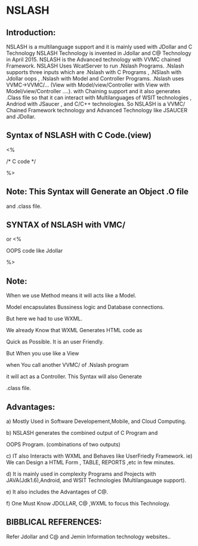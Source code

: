 # NSLASH

Introduction:
--------------
NSLASH    is    a    multilanguage    support   and    it  is   mainly   used    with   JDollar  and  C  Technology
NSLASH  Technology  is  invented  in   Jdollar  and   C@  Technology  in  April 2015.
NSLASH  is    the  Advanced   technology  with  VVMC chained  Framework.
NSLASH   Uses  WcatServer  to   run   .Nslash  Programs. .Nslash  supports  three  inputs 
which   are  .Nslash   with   C Programs  ,  .NSlash  with  Jdollar  oops  ,  .Nslash  with  Model  and  Controller
Programs. .Nslash  uses  VVMC->VVMC/... (View with Model/view/Controller  with   View with Model/view/Controller
....). with  Chaining  support and  it also generates   .Class  file  so that   it   can
interact   with     Multilanguages   of  WSIT  technologies   ,  Andriod with  JSaucer ,
and  C/C++  technologies. So NSLASH   is  a  VVMC/ Chained  Framework  technology  and  Advanced  Technology
like   JSAUCER  and  JDollar.


Syntax  of   NSLASH  with  C  Code.(view)
----------------------------------

<NSLASH>

<%

/*  C  code  */

%>

</NSLASH>

Note:  This   Syntax   will  Generate   an  Object   .O  file
-----
and   .class  file.

SYNTAX  of  NSLASH  with   VMC/
-------------------------------

<NSLASH>

<Convert>  or  <METHOD>
<%   

OOPS  code   like  Jdollar  

%>

<LIB>

</NSLASH>

Note:
----

When   we  use  Method    means  it  will  acts  like  a  Model.

Model  encapsulates  Bussiness  logic  and  Database  connections.

But  here  we  had  to  use   WXML.

We  already   Know  that   WXML  Generates   HTML  code   as  

Quick  as  Possible.  It   is  an  user  Friendly.

But   When   you  use   <Convert>  like   a   View

when  You   call   another  VVMC/  of  .Nslash  program  

it  will  act   as  a  Controller. This   Syntax  will  also   Generate  

.class  file.


Advantages:
----------

a)  Mostly   Used   in  Software  Developement,Mobile,  and  Cloud  Computing.

b)  NSLASH  generates   the  combined  output  of  C Program  and

OOPS  Program. (combinations   of  two outputs)

c)  IT  also  Interacts  with  WXML  and  Behaves  like  UserFriedly  Framework.
ie)  We  can Design  a  HTML  Form , TABLE, REPORTS  ,etc  in  few  minutes.

d)  It  is  mainly  used  in  complexity  Programs  and  Projects  with  JAVA(Jdk1.6),Android,
and  WSIT  Technologies  (Multilangauage  support).

e) It  also  includes  the  Advantages  of  C@.

f)  One  Must   Know   JDOLLAR,   C@ ,WXML  to  focus  this  Technology.


BIBBLICAL  REFERENCES:
----------------------

Refer   Jdollar  and  C@  and  Jemin  Information  technology  websites..














